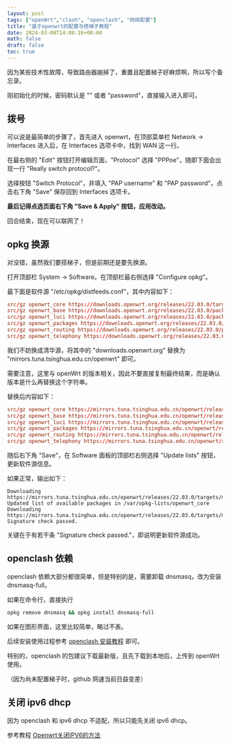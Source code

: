 ```yaml
---
layout: post
tags: ["openWrt","clash", "openclash", "网络配置"]
title: "基于openwrt的配置与搭梯子教程"
date: 2024-03-08T14:08:16+08:00
math: false
draft: false
toc: true
---
```


因为某些技术性故障，导致路由器崩掉了，重置且配置梯子好麻烦啊，所以写个备忘录。

<!--more-->

<!-- toc -->

刚初始化的时候，密码默认是 "" 或者 "password"，直接输入进入即可。

## 拨号

可以说是最简单的步骤了，首先进入 openwrt，在顶部菜单栏 Network -> Interfaces 进入后，在 Interfaces 选项卡中，找到 WAN 这一行。

在最右侧的 "Edit" 按钮打开编辑页面，"Protocol" 选择 "PPPoe"，随即下面会出现一行 "Really switch protocol?"。

选择按钮 "Switch Protocol"，并填入 "PAP username" 和 "PAP password"，点击右下角 "Save" 保存回到 Interfaces 选项卡。

**最后记得点选页面右下角 "Save & Apply" 按钮，应用改动。**

回合结束，现在可以联网了！

## opkg 换源

对没错，虽然我们要搭梯子，但是前期还是要先换源。

打开顶部栏 System -> Software。在顶部栏最右侧选择 "Configure opkg"。

最下面是软件源 "/etc/opkg/distfeeds.conf"，其中内容如下：

```conf
src/gz openwrt_core https://downloads.openwrt.org/releases/22.03.0/targets/mediatek/mt7622/packages
src/gz openwrt_base https://downloads.openwrt.org/releases/22.03.0/packages/aarch64_cortex-a53/base
src/gz openwrt_luci https://downloads.openwrt.org/releases/22.03.0/packages/aarch64_cortex-a53/luci
src/gz openwrt_packages https://downloads.openwrt.org/releases/22.03.0/packages/aarch64_cortex-a53/packages
src/gz openwrt_routing https://downloads.openwrt.org/releases/22.03.0/packages/aarch64_cortex-a53/routing
src/gz openwrt_telephony https://downloads.openwrt.org/releases/22.03.0/packages/aarch64_cortex-a53/telephony
```

我们不妨换成清华源，将其中的 "downloads.openwrt.org" 替换为 "mirrors.tuna.tsinghua.edu.cn/openwrt" 即可。

需要注意，这里与 openWrt 的版本相关，因此不要直接复制最终结果，而是确认版本是什么再替换这个字符串。

替换后内容如下：

```conf
src/gz openwrt_core https://mirrors.tuna.tsinghua.edu.cn/openwrt/releases/22.03.0/targets/mediatek/mt7622/packages
src/gz openwrt_base https://mirrors.tuna.tsinghua.edu.cn/openwrt/releases/22.03.0/packages/aarch64_cortex-a53/base
src/gz openwrt_luci https://mirrors.tuna.tsinghua.edu.cn/openwrt/releases/22.03.0/packages/aarch64_cortex-a53/luci
src/gz openwrt_packages https://mirrors.tuna.tsinghua.edu.cn/openwrt/releases/22.03.0/packages/aarch64_cortex-a53/packages
src/gz openwrt_routing https://mirrors.tuna.tsinghua.edu.cn/openwrt/releases/22.03.0/packages/aarch64_cortex-a53/routing
src/gz openwrt_telephony https://mirrors.tuna.tsinghua.edu.cn/openwrt/releases/22.03.0/packages/aarch64_cortex-a53/telephony
```

随后右下角 "Save"，在 Software 面板的顶部栏右侧选择 "Update lists" 按钮，更新软件源信息。

如果正常，输出如下：

```
Downloading https://mirrors.tuna.tsinghua.edu.cn/openwrt/releases/22.03.0/targets/mediatek/mt7622/packages/Packages.gz
Updated list of available packages in /var/opkg-lists/openwrt_core
Downloading https://mirrors.tuna.tsinghua.edu.cn/openwrt/releases/22.03.0/targets/mediatek/mt7622/packages/Packages.sig
Signature check passed.
```

关键在于有若干条 "Signature check passed."，即说明更新软件源成功。

## openclash 依赖

openclash 依赖大部分都很简单，但是特别的是，需要卸载 dnsmasq，改为安装 dnsmasq-full。

如果在命令行，直接执行

```sh
opkg remove dnsmasq && opkg install dnsmasq-full
```

如果在图形界面，这里比较简单，略过不表。

后续安装使用过程参考 [openclash 安装教程](https://blog.hellowood.dev/posts/openwrt-安装使用-openclash/) 即可。

特别的，openclash 的包建议下载最新版，且先下载到本地后，上传到 openWrt 使用。

（因为尚未配置梯子时，github 网速当前日益变差）

## 关闭 ipv6 dhcp

因为 openclash 和 ipv6 dhcp 不适配，所以只能先关闭 ipv6 dhcp。

参考教程 [Openwrt关闭IPV6的方法](https://www.kancloud.cn/bigdongdong%20/armgear/3071459)
